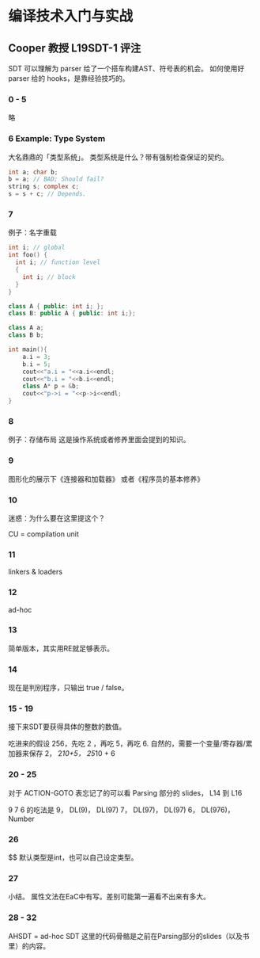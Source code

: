 # 编译技术入门与实战

## Cooper 教授 L19SDT-1 评注

SDT 可以理解为 parser 给了一个搭车构建AST、符号表的机会。
如何使用好 parser 给的 hooks，是靠经验技巧的。

### 0 - 5

略

### 6 Example: Type System

大名鼎鼎的「类型系统」。
类型系统是什么？带有强制检查保证的契约。

```C
int a; char b;
b = a; // BAD; Should fail?
string s; complex c;
s = s + c; // Depends.
```

### 7

例子：名字重载

```C
int i; // global
int foo() {
  int i; // function level
  {
    int i; // block
  }
}

```

```C++
class A { public: int i; };
class B: public A { public: int i;};

class A a;
class B b;

int main(){
	a.i = 3;
	b.i = 5;
	cout<<"a.i = "<<a.i<<endl;
	cout<<"b.i = "<<b.i<<endl;
	class A* p = &b;
	cout<<"p->i = "<<p->i<<endl;
}
```

### 8

例子：存储布局
这是操作系统或者修养里面会提到的知识。

### 9

图形化的展示下《连接器和加载器》
或者《程序员的基本修养》

### 10

迷惑：为什么要在这里提这个？

CU = compilation unit

### 11

linkers & loaders

### 12

ad-hoc

### 13

简单版本，其实用RE就足够表示。

### 14

现在是判别程序，只输出 true / false。

### 15 - 19

接下来SDT要获得具体的整数的数值。

吃进来的假设 256，先吃 2 ，再吃 5，再吃 6.
自然的，需要一个变量/寄存器/累加器来保存
2， 2*10+5， 25*10 + 6


### 20 - 25

对于 ACTION-GOTO 表忘记了的可以看 Parsing 部分的 slides， L14 到 L16

9 7 6 的吃法是
9， DL(9)， DL(97) 7， DL(97)， DL(97) 6， DL(976)， Number


### 26

$$ 默认类型是int，也可以自己设定类型。

### 27

小结。
属性文法在EaC中有写。差别可能第一遍看不出来有多大。

### 28 - 32

AHSDT = ad-hoc SDT
这里的代码骨骼是之前在Parsing部分的slides（以及书里）的内容。
